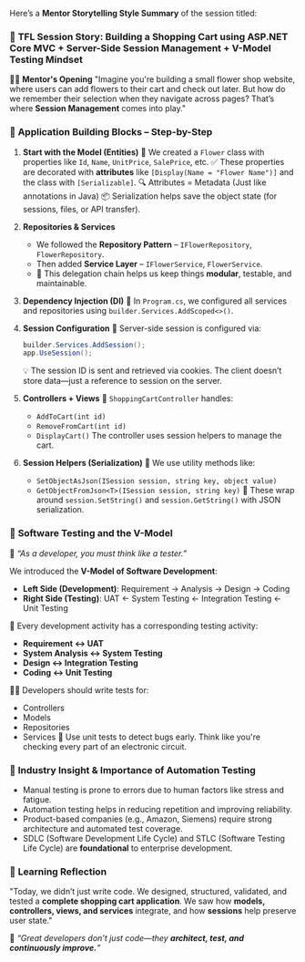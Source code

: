 Here’s a **Mentor Storytelling Style Summary** of the session titled:


### 🌼 **TFL Session Story: Building a Shopping Cart using ASP.NET Core MVC + Server-Side Session Management + V-Model Testing Mindset**

👨‍🏫 **Mentor's Opening**
"Imagine you're building a small flower shop website, where users can add flowers to their cart and check out later. But how do we remember their selection when they navigate across pages? That’s where **Session Management** comes into play."

### 🧱 **Application Building Blocks – Step-by-Step**

1. **Start with the Model (Entities)**
   🌸 We created a `Flower` class with properties like `Id`, `Name`, `UnitPrice`, `SalePrice`, etc.
   ✅ These properties are decorated with **attributes** like `[Display(Name = "Flower Name")]` and the class with `[Serializable]`.
   🔍 Attributes = Metadata (Just like annotations in Java)
   📦 Serialization helps save the object state (for sessions, files, or API transfer).

2. **Repositories & Services**

   * We followed the **Repository Pattern** – `IFlowerRepository`, `FlowerRepository`.
   * Then added **Service Layer** – `IFlowerService`, `FlowerService`.
   * 🎯 This delegation chain helps us keep things **modular**, testable, and maintainable.

3. **Dependency Injection (DI)**
   🔧 In `Program.cs`, we configured all services and repositories using `builder.Services.AddScoped<>()`.

4. **Session Configuration**
   🧠 Server-side session is configured via:

   ```csharp
   builder.Services.AddSession();
   app.UseSession();
   ```

   💡 The session ID is sent and retrieved via cookies. The client doesn’t store data—just a reference to session on the server.

5. **Controllers + Views**
   🛒 `ShoppingCartController` handles:

   * `AddToCart(int id)`
   * `RemoveFromCart(int id)`
   * `DisplayCart()`
     The controller uses session helpers to manage the cart.

6. **Session Helpers (Serialization)**
   🧰 We use utility methods like:

   * `SetObjectAsJson(ISession session, string key, object value)`
   * `GetObjectFromJson<T>(ISession session, string key)`
     🌟 These wrap around `session.SetString()` and `session.GetString()` with JSON serialization.


### 🧪 **Software Testing and the V-Model**

🧠 *“As a developer, you must think like a tester.”*

We introduced the **V-Model of Software Development**:

* **Left Side (Development)**:
  Requirement → Analysis → Design → Coding
* **Right Side (Testing)**:
  UAT ← System Testing ← Integration Testing ← Unit Testing

🧩 Every development activity has a corresponding testing activity:

* **Requirement ↔ UAT**
* **System Analysis ↔ System Testing**
* **Design ↔ Integration Testing**
* **Coding ↔ Unit Testing**

👨‍🔬 Developers should write tests for:

* Controllers
* Models
* Repositories
* Services
  🧪 Use unit tests to detect bugs early. Think like you're checking every part of an electronic circuit.

### 💼 **Industry Insight & Importance of Automation Testing**

* Manual testing is prone to errors due to human factors like stress and fatigue.
* Automation testing helps in reducing repetition and improving reliability.
* Product-based companies (e.g., Amazon, Siemens) require strong architecture and automated test coverage.
* SDLC (Software Development Life Cycle) and STLC (Software Testing Life Cycle) are **foundational** to enterprise development.

### 🧠 **Learning Reflection**

"Today, we didn’t just write code. We designed, structured, validated, and tested a **complete shopping cart application**. We saw how **models, controllers, views, and services** integrate, and how **sessions** help preserve user state."

💬 *“Great developers don’t just code—they **architect, test, and continuously improve.**”*
